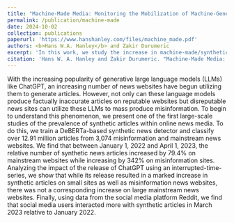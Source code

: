 ```yaml
---
title: "Machine-Made Media: Monitoring the Mobilization of Machine-Generated Articles on Misinformation and Mainstream News Websites"
permalink: /publication/machine-made
date: 2024-10-02
collection: publications
paperurl: 'https://www.hanshanley.com/files/machine_made.pdf'
authors: <b>Hans W.A. Hanley</b> and Zakir Durumeric
excerpt: 'In this work, we study the increase in machine-made/synthetic news articles across 3,074 news websites.'
citation: 'Hans W. A. Hanley and Zakir Durumeric. "Machine-Made Media: Monitoring the Mobilization of Machine-Generated Articles on Misinformation and Mainstream News Websites." (2023).'
---
```

With the increasing popularity of generative large language models (LLMs) like ChatGPT, an increasing number of news websites have begun utilizing them to generate articles. However, not only can these language models produce factually inaccurate articles on reputable websites but disreputable news sites can utilize these LLMs to mass produce misinformation. To begin to understand this phenomenon, we present one of the first large-scale studies of the prevalence of synthetic articles within online news media. To do this, we train a DeBERTa-based synthetic news detector and classify over 12.91 million articles from 3,074 misinformation and mainstream news websites. We find that between January 1, 2022 and April 1, 2023, the relative number of synthetic news articles increased by 79.4% on mainstream websites while increasing by 342% on misinformation sites. Analyzing the impact of the release of ChatGPT using an interrupted-time-series, we show that while its release resulted in a marked increase in synthetic articles on small sites as well as misinformation news websites, there was not a corresponding increase on large mainstream news websites. Finally, using data from the social media platform Reddit, we find that social media users interacted more with synthetic articles in March 2023 relative to January 2022. 
